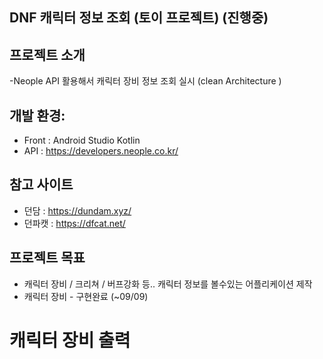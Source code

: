 ## DNF 캐릭터 정보 조회 (토이 프로젝트) (진행중) 


## 프로젝트 소개
-Neople API 활용해서 캐릭터 장비 정보 조회 실시 (clean Architecture )


## 개발 환경:
- Front : Android Studio Kotlin
- API : https://developers.neople.co.kr/

## 참고 사이트
- 던담 : https://dundam.xyz/
- 던파캣 : https://dfcat.net/


## 프로젝트 목표 
- 캐릭터 장비 / 크리쳐 / 버프강화 등.. 캐릭터 정보를 볼수있는 어플리케이션 제작
- 캐릭터 장비 - 구현완료 (~09/09)

#  캐릭터 장비 출력 

